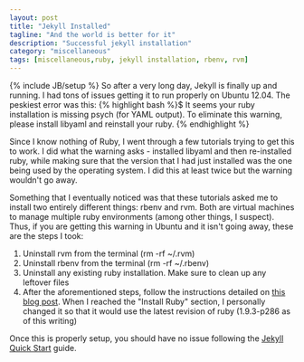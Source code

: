```yaml
---
layout: post
title: "Jekyll Installed"
tagline: "And the world is better for it"
description: "Successful jekyll installation"
category: "miscellaneous"
tags: [miscellaneous,ruby, jekyll installation, rbenv, rvm]
---
```

{% include JB/setup %}
So after a very long day, Jekyll is finally up and running. I had tons of issues getting it to run properly on Ubuntu 12.04. The peskiest error was this:
{% highlight bash %}$ It seems your ruby installation is missing psych (for YAML output). To eliminate this warning, please install libyaml and reinstall your ruby. {% endhighlight %}
<p>Since I know nothing of Ruby, I went through a few tutorials trying to get this to work. I did what the warning asks - installed libyaml and then re-installed ruby, while making sure that the version that I had just installed was the one being used by the operating system. I did this at least twice but the warning wouldn't go away.</p>
<p>Something that I eventually noticed was that these tutorials asked me to install two entirely different things: rbenv and rvm. Both are virtual machines to manage multiple ruby environments (among other things, I suspect). Thus, if you are getting this warning in Ubuntu and it isn't going away, these are the steps I took:
<ol>
  <li>Uninstall rvm from the terminal (rm -rf ~/.rvm)</li>
  <li>Uninstall rbenv from the terminal (rm -rf ~/.rbenv)</li>
  <li>Uninstall any existing ruby installation. Make sure to clean up any leftover files</li>
  <li>After the aforementioned steps, follow the instructions detailed on <a href="http://www.stehem.net/2012/05/08/how-to-install-ruby-with-rbenv-on-ubuntu-12-04.html">this blog post</a>. When I reached the "Install Ruby" section, I personally changed it so that it would use the latest revision of ruby (1.9.3-p286 as of this writing)</li>
</ol>
Once this is properly setup, you should have no issue following the <a href="http://jekyllbootstrap.com/usage/jekyll-quick-start.html">Jekyll Quick Start</a> guide.</p>
